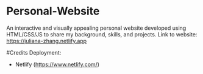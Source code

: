 # Personal-Website
An interactive and visually appealing personal website developed using HTML/CSS/JS to share my background, skills, and projects.
Link to website: https://juliana-zhang.netlify.app

#Credits
Deployment:
- Netlify (https://www.netlify.com/)

